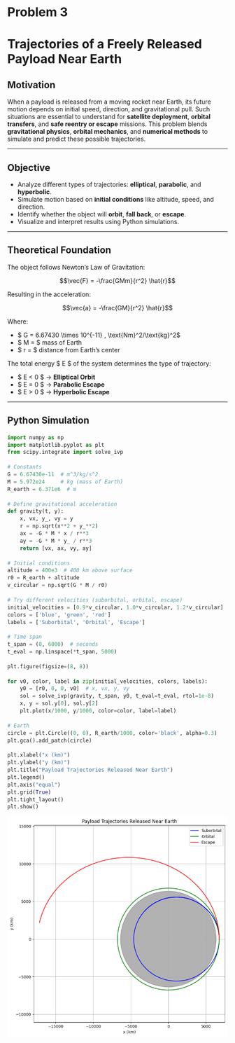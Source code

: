 # Problem 3

# Trajectories of a Freely Released Payload Near Earth

## Motivation

When a payload is released from a moving rocket near Earth, its future motion depends on initial speed, direction, and gravitational pull. Such situations are essential to understand for **satellite deployment**, **orbital transfers**, and **safe reentry or escape** missions. This problem blends **gravitational physics**, **orbital mechanics**, and **numerical methods** to simulate and predict these possible trajectories.

---

## Objective

- Analyze different types of trajectories: **elliptical**, **parabolic**, and **hyperbolic**.
- Simulate motion based on **initial conditions** like altitude, speed, and direction.
- Identify whether the object will **orbit**, **fall back**, or **escape**.
- Visualize and interpret results using Python simulations.

---

## Theoretical Foundation

The object follows Newton’s Law of Gravitation:

$$\vec{F} = -\frac{GMm}{r^2} \hat{r}$$

Resulting in the acceleration:

$$\vec{a} = -\frac{GM}{r^2} \hat{r}$$

Where:

- $ G = 6.67430 \times 10^{-11} \, \text{Nm}^2/\text{kg}^2$
- $ M = $ mass of Earth
- $ r = $ distance from Earth’s center

The total energy $ E $ of the system determines the type of trajectory:

- $ E < 0 $ → **Elliptical Orbit**
- $ E = 0 $ → **Parabolic Escape**
- $ E > 0 $ → **Hyperbolic Escape**

---

## Python Simulation

```python
import numpy as np
import matplotlib.pyplot as plt
from scipy.integrate import solve_ivp

# Constants
G = 6.67430e-11  # m^3/kg/s^2
M = 5.972e24     # kg (mass of Earth)
R_earth = 6.371e6  # m

# Define gravitational acceleration
def gravity(t, y):
    x, vx, y_, vy = y
    r = np.sqrt(x**2 + y_**2)
    ax = -G * M * x / r**3
    ay = -G * M * y_ / r**3
    return [vx, ax, vy, ay]

# Initial conditions
altitude = 400e3  # 400 km above surface
r0 = R_earth + altitude
v_circular = np.sqrt(G * M / r0)

# Try different velocities (suborbital, orbital, escape)
initial_velocities = [0.9*v_circular, 1.0*v_circular, 1.2*v_circular]
colors = ['blue', 'green', 'red']
labels = ['Suborbital', 'Orbital', 'Escape']

# Time span
t_span = (0, 6000)  # seconds
t_eval = np.linspace(*t_span, 5000)

plt.figure(figsize=(8, 8))

for v0, color, label in zip(initial_velocities, colors, labels):
    y0 = [r0, 0, 0, v0]  # x, vx, y, vy
    sol = solve_ivp(gravity, t_span, y0, t_eval=t_eval, rtol=1e-8)
    x, y = sol.y[0], sol.y[2]
    plt.plot(x/1000, y/1000, color=color, label=label)

# Earth
circle = plt.Circle((0, 0), R_earth/1000, color='black', alpha=0.3)
plt.gca().add_patch(circle)

plt.xlabel("x (km)")
plt.ylabel("y (km)")
plt.title("Payload Trajectories Released Near Earth")
plt.legend()
plt.axis("equal")
plt.grid(True)
plt.tight_layout()
plt.show()
```

![Trajectories of a Freely Released Payload Near Earth](Gravitypr3.png)
